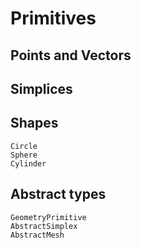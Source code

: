 # Primitives

## Points and Vectors

## Simplices

## Shapes

```@docs
Circle
Sphere
Cylinder
```

## Abstract types

```@docs
GeometryPrimitive
AbstractSimplex
AbstractMesh
```
